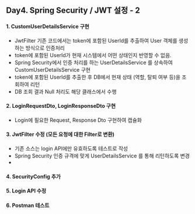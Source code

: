 ## Day4. Spring Security / JWT 설정 - 2

#### 1. CustomUserDetailsService 구현
- JwtFilter 기존 코드에서는 token에 포함된 UserId를 추출하여 User 객체를 생성하는 방식으로 인증처리
- token에 포함된 UserId가 현재 시스템에서 어떤 상태인지 반영할 수 없음.
- Spring Security에서 인증 처리를 하는 UserDetailsService 를 상속하여 CustomUserDetailsService 구현
- token에 포함된 UserId를 추출한 후 DB에서 현재 상태 (역할, 탈퇴 여부 등)을 조회하여 리턴
- DB 조회 결과 Null 처리도 해당 클래스에서 수행

#### 2. LoginRequestDto, LoginResponseDto 구현
- Login에 필요한 Request, Response Dto 구현하여 캡슐화

#### 3. JwtFilter 수정 (모든 요청에 대한 Filter로 변환)
- 기존 소스는 login API에만 유효하도록 테스트로 작성
- Spring Security 인증 규격에 맞게 UserDetailsService 를 통해 리턴하도록 변경
- 

#### 4. SecurityConfig 추가

#### 5. Login API 수정

#### 6. Postman 테스트